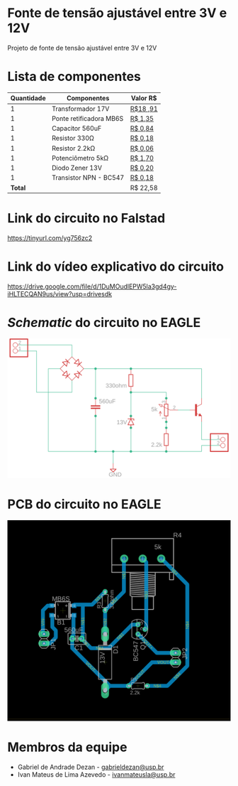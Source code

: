# Fonte de tensão ajustável entre 3V e 12V

Projeto de fonte de tensão ajustável entre 3V e 12V

# Lista de componentes
| Quantidade | Componentes        | Valor R$ |
|------------|--------------------|----------|
| 1          | Transformador 17V  | [R$18 ,91](https://produto.mercadolivre.com.br/MLB-1590579363-transformador-entrada-110220v-saida-17v-08a-uso-geral-_JM?matt_tool=68186480&matt_word=&matt_source=google&matt_campaign_id=12271057348&matt_ad_group_id=117812253976&matt_match_type=&matt_network=g&matt_device=c&matt_creative=496856058221&matt_keyword=&matt_ad_position=&matt_ad_type=pla&matt_merchant_id=263976801&matt_product_id=MLB1590579363&matt_product_partition_id=310938601101&matt_target_id=aud-1267094690808:pla-310938601101)
| 1          | Ponte retificadora MB6S       | [R$ 1,35](https://produto.mercadolivre.com.br/MLB-1614894177-10x-ponte-retificadora-mb6s-ponte-de-diodo-mb6s-_JM?matt_tool=18956390&utm_source=google_shopping&utm_medium=organic) |
| 1          | Capacitor 560uF    | [R$ 0,84](https://www.pontodaeletronica.com.br/cap-elco-560-x-25v-rd-105-epcos.html) |
| 1          | Resistor 330Ω    | [R$ 0,18](https://www.baudaeletronica.com.br/resistor-330r-5-1w.html) |
| 1          | Resistor 2.2kΩ   | [R$ 0,06](https://www.baudaeletronica.com.br/resistor-2k2-5-1-4w.html) |
| 1          | Potenciômetro  5kΩ  | [R$ 1,70](https://www.baudaeletronica.com.br/potenciometro-linear-de-5k-5000.html) |
| 1          | Diodo Zener 13V  | [R$ 0,20](https://www.baudaeletronica.com.br/diodo-zener-1n4743-13v-1w.html) |
| 1          | Transistor NPN - BC547     | [R$ 0,18](https://www.baudaeletronica.com.br/transistor-npn-bc547.html) |
| **Total**  |                    |  R$ 22,58 |

# Link do circuito no Falstad
https://tinyurl.com/yg756zc2

# Link do vídeo explicativo do circuito

https://drive.google.com/file/d/1DuMOudlEPW5la3gd4gy-iHLTECQAN9us/view?usp=drivesdk

# *Schematic* do circuito no EAGLE

![alt text](https://github.com/ivanmateus/fonte-tensao-ajustavel/blob/main/fonte-tensao-schematic.png 'Projeto esquemático no EAGLE')

# PCB do circuito no EAGLE

![alt text](https://github.com/ivanmateus/fonte-tensao-ajustavel/blob/main/fonte-tensao-pcb.png 'Projeto esquemático no EAGLE')

# Membros da equipe

- Gabriel de Andrade Dezan - gabrieldezan@usp.br
- Ivan Mateus de Lima Azevedo - ivanmateusla@usp.br
